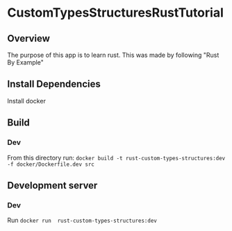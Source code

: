 # CustomTypesStructuresRustTutorial

## Overview
The purpose of this app is to learn rust. This was made by following "Rust By Example"

## Install Dependencies
Install docker

## Build
### Dev
From this directory run: `docker build -t rust-custom-types-structures:dev -f docker/Dockerfile.dev src`

## Development server
### Dev
Run `docker run  rust-custom-types-structures:dev`